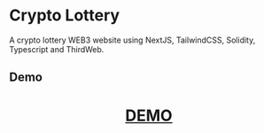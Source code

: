 # Crypto Lottery

A crypto lottery WEB3 website using NextJS, TailwindCSS, Solidity, Typescript and ThirdWeb.

## Demo

<div align="center">
  <h1><a href="https://constantine.dev:8080/cryptoLottery"> DEMO </a></h1>
</div>
